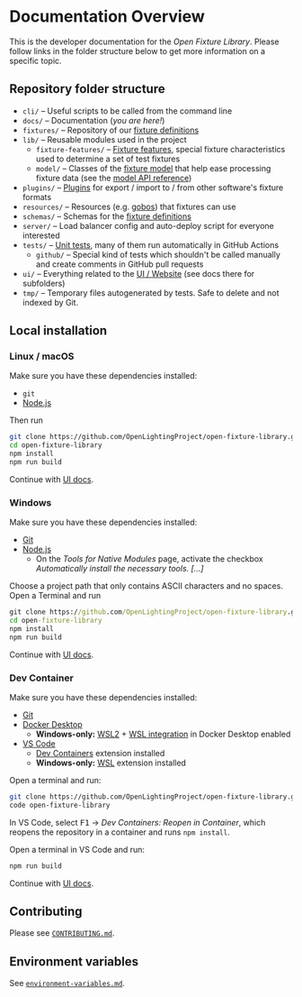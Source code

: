 # Documentation Overview

This is the developer documentation for the *Open Fixture Library*. Please follow links in the folder structure below to get more information on a specific topic.

## Repository folder structure

* `cli/` – Useful scripts to be called from the command line
* `docs/` – Documentation (*you are here!*)
* `fixtures/` – Repository of our [fixture definitions](fixture-format.md)
* `lib/` – Reusable modules used in the project
  - `fixture-features/` – [Fixture features](fixture-features.md), special fixture characteristics used to determine a set of test fixtures
  - `model/` – Classes of the [fixture model](fixture-model.md) that help ease processing fixture data (see the [model API reference](model-api.md))
* `plugins/` – [Plugins](plugins.md) for export / import to / from other software's fixture formats
* `resources/` – Resources (e.g. [gobos](fixture-format.md#gobo-resources)) that fixtures can use
* `schemas/` – Schemas for the [fixture definitions](fixture-format.md#schema)
* `server/` – Load balancer config and auto-deploy script for everyone interested
* `tests/` – [Unit tests](testing.md), many of them run automatically in GitHub Actions
  - `github/` – Special kind of tests which shouldn't be called manually and create comments in GitHub pull requests
* `ui/` – Everything related to the [UI / Website](ui.md) (see docs there for subfolders)
* `tmp/` – Temporary files autogenerated by tests. Safe to delete and not indexed by Git.

## Local installation

### Linux / macOS

Make sure you have these dependencies installed:

* `git`
* [Node.js](https://nodejs.org/en/download/package-manager/)

Then run

```sh
git clone https://github.com/OpenLightingProject/open-fixture-library.git
cd open-fixture-library
npm install
npm run build
```

Continue with [UI docs](ui.md).

### Windows

Make sure you have these dependencies installed:

* [Git](https://gitforwindows.org/)
* [Node.js](https://nodejs.org/en/download/)
  * On the *Tools for Native Modules* page, activate the checkbox *Automatically install the necessary tools. [...]*

Choose a project path that only contains ASCII characters and no spaces. Open a Terminal and run

```bat
git clone https://github.com/OpenLightingProject/open-fixture-library.git
cd open-fixture-library
npm install
npm run build
```

Continue with [UI docs](ui.md).

### Dev Container

Make sure you have these dependencies installed:

* [Git](https://git-scm.com/downloads)
* [Docker Desktop](https://www.docker.com/products/docker-desktop/)
  * **Windows-only:** [WSL2](https://learn.microsoft.com/en-us/windows/wsl/install) + [WSL integration](https://docs.docker.com/desktop/wsl/) in Docker Desktop enabled
* [VS Code](https://code.visualstudio.com/Download)
  * [Dev Containers](https://marketplace.visualstudio.com/items?itemName=ms-vscode-remote.remote-containers) extension installed
  * **Windows-only:** [WSL](https://marketplace.visualstudio.com/items?itemName=ms-vscode-remote.remote-wsl) extension installed

Open a terminal and run:

```sh
git clone https://github.com/OpenLightingProject/open-fixture-library.git
code open-fixture-library
```

In VS Code, select <kbd>F1</kbd> -> *Dev Containers: Reopen in Container*, which reopens the repository in a container and runs `npm install`.

Open a terminal in VS Code and run:

```sh
npm run build
```

Continue with [UI docs](ui.md).

## Contributing

Please see [`CONTRIBUTING.md`](CONTRIBUTING.md).

## Environment variables

See [`environment-variables.md`](environment-variables.md).
